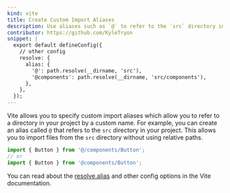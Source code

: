 ```yaml
---
kind: vite
title: Create Custom Import Aliases
description: Use aliases such as `@` to refer to the `src` directory in your Vite project and remove complicated relative paths from your imports.
contributor: https://github.com/KyleTryon
snippet: |
  export default defineConfig({
    // other config
    resolve: {
      alias: {
        '@': path.resolve(__dirname, 'src'),
        '@components': path.resolve(__dirname, 'src/components'),
      },
    },
  });
---
```


Vite allows you to specify custom import aliases which allow you to refer to a directory in your project by a custom name. For example, you can create an alias called `@` that refers to the `src` directory in your project. This allows you to import files from the `src` directory without using relative paths.

```ts
import { Button } from '@/components/Button';
// or
import { Button } from '@components/Button';
```

You can read about the [resolve.alias](https://vitejs.dev/config/#resolve-alias) and other config options in the Vite documentation.
